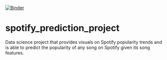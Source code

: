 [![Binder](https://mybinder.org/badge_logo.svg)](https://mybinder.org/v2/gh/sethpoly/spotify_prediction_project/master?filepath=https%3A%2F%2Fgithub.com%2Fsethpoly%2Fspotify_prediction_project%2Fblob%2Fmaster%2FSpotify%2520Predict%2520the%2520Hits.ipynb)
# spotify_prediction_project

Data science project that provides visuals on Spotify popularity trends and is able to predict the popularity of any song on Spotify given its song features.
